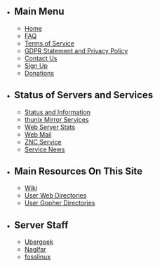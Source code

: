 -   Main Menu
    ---------

    -   [Home](/main)
    -   [FAQ](/faq)
    -   [Terms of Service](/tos)
    -   [GDPR Statement and Privacy Policy](/gdpr)
    -   [Contact Us](/contact)
    -   [Sign Up](/signup)
    -   [Donations](/donate)
-   Status of Servers and Services
    ---------------------------

    -   [Status and Information](/server)
    -   [thunix Mirror Services](https://ftp.thunix.net/)
    -   [Web Server Stats](https://stats.thunix.net/)
    -   [Web Mail](/webmail/)
    -   [ZNC Service](https://thunix.net:1356/)
    -   [Service News](/news)
-   Main Resources On This Site
    ---------------------------

    -   [Wiki](https://wiki.thunix.net/)
    -   [User Web Directories](/users)
    -   [User Gopher Directories](https://gopher.tildeverse.org/thunix.net)
-   Server Staff
    ------------

    -   [Ubergeek](/~ubergeek/)
    -   [Naglfar](/~naglfar/)
    -   [fosslinux](/~fosslinux/)
